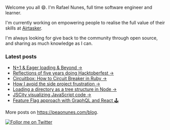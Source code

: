 <p>
  Welcome you all <span role="img" aria-label="smile emoji">😄</span>. I'm Rafael Nunes, full time software engineer and learner.
</p>
<p>
  I'm currently working on empowering people to realise the full value of their skills at <a href="https://airtasker.com" target="_blank" rel="noopener noreferrer">Airtasker</a>.
</p>
<p>I'm always looking for give back to the community through open source, and sharing as much knowledge as I can.</p>

### Latest posts

* <a href="https://peaonunes.com/blog/n-1-eager-loading-beyond-1in7" target="_blank" rel="noopener noreferrer">N+1 & Eager loading & Beyond →</a>
* <a href="https://peaonunes.com/blog/reflections-of-five-years-doing-hacktoberfest-481c">Reflections of five years doing Hacktoberfest →</a>
* <a href="https://peaonunes.com/blog/circuitbox-how-to-circuit-breaker-in-ruby-3hc2" target="_blank" rel="noopener noreferrer">Circuitbox: How to Circuit Breaker in Ruby →</a>
* <a href="https://peaonunes.com/blog/how-i-avoid-the-side-project-frustration-57eh" target="_blank" rel="noopener noreferrer">How I avoid the side project frustration →</a>
* <a href="https://peaonunes.com/blog/loading-a-directory-as-a-tree-structure-in-node-52bg" target="_blank" rel="noopener noreferrer">Loading a directory as a tree structure in Node →</a>
* <a href="https://peaonunes.com/blog/jscity-visualizing-javascript-code-5cej" target="_blank" rel="noopener noreferrer">JSCity visualizing JavaScript code →</a>
* <a href="https://peaonunes.com/blog/feature-flag-approach-with-graphql-and-react-3l5o" target="_blank" rel="noopener noreferrer">Feature Flag approach with GraphQL and React 🕹</a>

More posts on <a href="https://peaonunes.com/blog" target="_blank" rel="noopener noreferrer">https://peaonunes.com/blog</a>.

[![Follor me on Twitter](https://img.shields.io/twitter/follow/peaonunes?style=social)](https://twitter.com/peaonunes)
